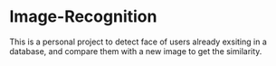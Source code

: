 # Image-Recognition

This is a personal project to detect face of users already exsiting in a database, and compare them with a new image to get the similarity.
